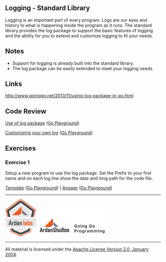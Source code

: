 ## Logging - Standard Library

Logging is an important part of every program. Logs are our eyes and history to what is happening inside the program as it runs. The standard library provides the log package to support the basic features of logging and the ability for you to extend and customize logging to fit your needs.

## Notes

* Support for logging is already built into the standard library.
* The log package can be easily extended to meet your logging needs.

## Links

http://www.goinggo.net/2013/11/using-log-package-in-go.html

## Code Review

[Use of log package](example1/example1.go) ([Go Playground](http://play.golang.org/p/xO5OuPOJef))

[Customizing your own log](example2/example2.go) ([Go Playground](https://play.golang.org/p/HlCQ3tKRsm))

## Exercises

### Exercise 1

Setup a new program to use the log package. Set the Prefix to your first name and on each log line show the date and long path for the code file.

[Template](exercises/template1/template1.go) ([Go Playground](http://play.golang.org/p/9eVWni05Ma)) | 
[Answer](exercises/exercise1/exercise1.go) ([Go Playground](http://play.golang.org/p/1-l_QmaSvy))

___
[![Ardan Labs](../../00-slides/images/ggt_logo.png)](http://www.ardanlabs.com)
[![Ardan Studios](../../00-slides/images/ardan_logo.png)](http://www.ardanlabs.com)
[![GoingGo Blog](../../00-slides/images/ggb_logo.png)](http://www.goinggo.net)
___
All material is licensed under the [Apache License Version 2.0, January 2004](http://www.apache.org/licenses/LICENSE-2.0).